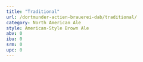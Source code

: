 ```yaml
---
title: "Traditional"
url: /dortmunder-actien-brauerei-dab/traditional/
category: North American Ale
style: American-Style Brown Ale
abv: 0
ibu: 0
srm: 0
upc: 0
---
```


